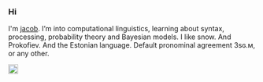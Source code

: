 ### Hi
I'm [jacob](http://jahoo.github.io). I’m into computational linguistics, learning about syntax, processing, probability theory and Bayesian models.  I like snow.  And Prokofiev.  And the Estonian language.  Default pronominal agreement 3sɢ.ᴍ, or any other.

<img height="20" src="https://www.vectorkhazana.com/assets/images/products/Lada_logo_2,1.jpg"/>
<!-- <img height="20" src="https://cdn.jsdelivr.net/npm/simple-icons@v5/icons/python.svg" /> <img height="20" src="https://cdn.jsdelivr.net/npm/simple-icons@v5/icons/pytorch.svg" />
<img height="20" src="https://cdn.jsdelivr.net/npm/simple-icons@v5/icons/julia.svg" /> <img height="20" src="https://cdn.jsdelivr.net/npm/simple-icons@v5/icons/clojure.svg" /> <img height="20" src="https://cdn.jsdelivr.net/npm/simple-icons@v5/icons/vim.svg" /> <img height="20" src="https://cdn.jsdelivr.net/npm/simple-icons@v5/icons/affinity.svg" /> <img height="20" src="https://cdn.jsdelivr.net/npm/simple-icons@v5/icons/apple.svg" /> <img height="20" src="https://cdn.jsdelivr.net/npm/simple-icons@v5/icons/brave.svg" /> <img height="20" src="https://cdn.jsdelivr.net/npm/simple-icons@v5/icons/wikipedia.svg" />  -->
